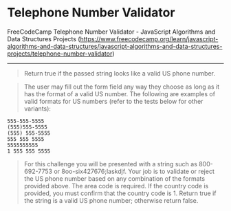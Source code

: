 # Telephone Number Validator
FreeCodeCamp Telephone Number Validator - JavaScript Algorithms and Data Structures Projects 
(https://www.freecodecamp.org/learn/javascript-algorithms-and-data-structures/javascript-algorithms-and-data-structures-projects/telephone-number-validator)

---

> Return true if the passed string looks like a valid US phone number.

> The user may fill out the form field any way they choose as long as it has the format of a valid US number. The following are examples of valid formats for US numbers (refer to the tests below for other variants):

```
555-555-5555
(555)555-5555
(555) 555-5555
555 555 5555
5555555555
1 555 555 5555
```

> For this challenge you will be presented with a string such as 800-692-7753 or 8oo-six427676;laskdjf. Your job is to validate or reject the US phone number based on any combination of the formats provided above. The area code is required. If the country code is provided, you must confirm that the country code is 1. Return true if the string is a valid US phone number; otherwise return false.